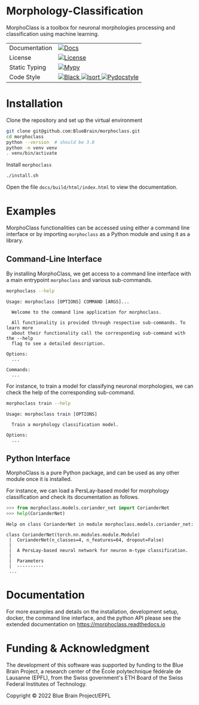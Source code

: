 # Morphology-Classification
MorphoClass is a toolbox for neuronal morphologies processing and
classification using machine learning.

<table>
    <tr>
        <td>Documentation</td>
        <td>
            <a href="https://morphoclass.readthedocs.io/en/latest/">
                <img src="https://readthedocs.org/projects/morphoclass/badge/?version=latest" alt="Docs">
            </a>
        </td>
    </tr>
    <tr>
        <td>License</td>
        <td>
            <a href="https://github.com/BlueBrain/morphoclass/blob/master/LICENSE.txt">
                <img src="https://img.shields.io/github/license/BlueBrain/morphoclass" alt="License" />
            </a>
        </td>
    </tr>
    <tr>
        <td>Static Typing</td>
        <td>
            <a href="http://mypy-lang.org/">
                <img src="http://www.mypy-lang.org/static/mypy_badge.svg" alt="Mypy">
            </a>
        </td>
    </tr>
    <tr>
        <td>Code Style</td>
        <td>
            <a href="https://github.com/psf/black">
                <img src="https://img.shields.io/badge/code%20style-black-000000.svg" alt="Black">
            </a>
            <a href="https://pycqa.github.io/isort/">
                <img src="https://img.shields.io/badge/%20imports-isort-%231674b1?style=flat&labelColor=ef8336" alt="Isort">
            </a>
            <a href="https://flake8.pycqa.org/">
                <img src="https://img.shields.io/badge/PEP8-flake8-informational" alt="Pydocstyle">
            </a>
        </td>
    </tr>
</table>


# Installation
Clone the repository and set up the virtual environment
```sh
git clone git@github.com:BlueBrain/morphoclass.git
cd morphoclass
python --version  # should be 3.8
python -m venv venv
. venv/bin/activate
```

Install `morphoclass`
```sh
./install.sh
```

Open the file `docs/build/html/index.html` to view the documentation.

# Examples
MorphoClass functionalities can be accessed using either a command line
interface or by importing `morphoclass` as a Python module and using it as a
library.

## Command-Line Interface
By installing MorphoClass, we get access to a command line interface with a
main entrypoint `morphoclass` and various sub-commands.
```sh
morphoclass --help
```
```
Usage: morphoclass [OPTIONS] COMMAND [ARGS]...

  Welcome to the command line application for morphoclass.

  All functionality is provided through respective sub-commands. To learn more
  about their functionality call the corresponding sub-command with the --help
  flag to see a detailed description.

Options:
  ...

Commands:
  ...
```

For instance, to train a model for classifying neuronal morphologies, we can
check the help of the corresponding sub-command.
```sh
morphoclass train --help
```
```
Usage: morphoclass train [OPTIONS]

  Train a morphology classification model.

Options:
  ...
```

## Python Interface
MorphoClass is a pure Python package, and can be used as any other module once
it is installed.

For instance, we can load a PersLay-based model for morphology classification
and check its documentation as follows.
```py
>>> from morphoclass.models.coriander_net import CorianderNet
>>> help(CorianderNet)
```
```
Help on class CorianderNet in module morphoclass.models.coriander_net:

class CorianderNet(torch.nn.modules.module.Module)
 |  CorianderNet(n_classes=4, n_features=64, dropout=False)
 |
 |  A PersLay-based neural network for neuron m-type classification.
 |
 |  Parameters
 |  ----------
 ...
```

# Documentation
For more examples and details on the installation, development setup, docker,
the command line interface, and the python API please see the extended
documentation on https://morphoclass.readthedocs.io

# Funding & Acknowledgment
The development of this software was supported by funding to the Blue Brain
Project, a research center of the École polytechnique fédérale de Lausanne
(EPFL), from the Swiss government's ETH Board of the Swiss Federal Institutes
of Technology.

Copyright © 2022 Blue Brain Project/EPFL
